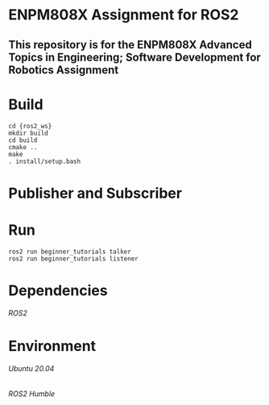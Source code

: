 # ENPM808X Assignment for ROS2 
## This repository is for the ENPM808X Advanced Topics in Engineering; Software Development for Robotics Assignment

# Build

```
cd {ros2_ws}
mkdir build
cd build 
cmake ..
make
. install/setup.bash
```

# Publisher and Subscriber

# Run
```
ros2 run beginner_tutorials talker
ros2 run beginner_tutorials listener
```
# Dependencies
###### ROS2
# Environment
###### Ubuntu 20.04
###### ROS2 Humble
